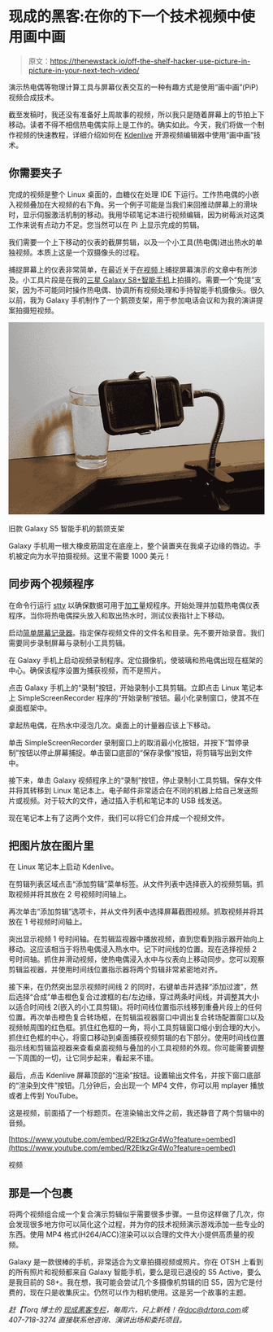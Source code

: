 # 现成的黑客:在你的下一个技术视频中使用画中画

> 原文：<https://thenewstack.io/off-the-shelf-hacker-use-picture-in-picture-in-your-next-tech-video/>

演示热电偶等物理计算工具与屏幕仪表交互的一种有趣方式是使用“画中画”(PiP)视频合成技术。

截至发稿时，我还没有准备好上周故事的视频，所以我只是随着屏幕上的节拍上下移动。读者不得不相信热电偶实际上是工作的。确实如此。今天，我们将做一个制作视频的快速教程，详细介绍如何在 [Kdenlive](https://kdenlive.org/en/) 开源视频编辑器中使用“画中画”技术。

## 你需要夹子

完成的视频是整个 Linux 桌面的，血糖仪在处理 IDE 下运行。工作热电偶的小嵌入视频叠加在大视频的右下角。另一个例子可能是当我们来回推动屏幕上的滑块时，显示伺服激活机制的移动。我用华硕笔记本进行视频编辑，因为树莓派对这类工作来说有点动力不足。您当然可以在 Pi 上显示完成的剪辑。

我们需要一个上下移动的仪表的截屏剪辑，以及一个小工具(热电偶)进出热水的单独视频。本质上这是一个双摄像头的过程。

捕捉屏幕上的仪表非常简单，在最近关于[在视频](https://thenewstack.io/off-the-shelf-hacker-capture-a-screen-demo-on-video/)上捕捉屏幕演示的文章中有所涉及。小工具片段是在我的[三星 Galaxy S8+智能手机](https://www.samsung.com/global/galaxy/galaxy-s8/)上拍摄的。需要一个“免提”支架，因为不可能同时操作热电偶、协调所有视频处理和手持智能手机摄像头。很久以前，我为 Galaxy 手机制作了一个鹅颈支架，用于参加电话会议和为我的演讲提案拍摄短视频。

![](img/29fcff04cb5a1c04cccee0203f4f7058.png)

旧款 Galaxy S5 智能手机的鹅颈支架

Galaxy 手机用一根大橡皮筋固定在底座上，整个装置夹在我桌子边缘的唇边。手机被定向为水平拍摄视频。这里不需要 1000 美元！

## 同步两个视频程序

在命令行运行 [stty](https://linux.die.net/man/1/stty) 以确保数据可用于[加工](https://processing.org/)量规程序。开始处理并加载热电偶仪表程序。当你将热电偶探头放入和取出热水时，测试仪表指针上下移动。

启动[简单屏幕记录器](https://www.maartenbaert.be/simplescreenrecorder/)。指定保存视频文件的文件名和目录。先不要开始录音。我们需要同步录制屏幕与录制小工具剪辑。

在 Galaxy 手机上启动视频录制程序。定位摄像机，使玻璃和热电偶出现在框架的中心。确保该程序设置为捕获视频，而不是照片。

点击 Galaxy 手机上的“录制”按钮，开始录制小工具剪辑。立即点击 Linux 笔记本上 SimpleScreenRecorder 程序的“开始录制”按钮。最小化录制窗口，使其不在桌面框架中。

拿起热电偶，在热水中浸泡几次。桌面上的计量器应该上下移动。

单击 SimpleScreenRecorder 录制窗口上的取消最小化按钮，并按下“暂停录制”按钮以停止屏幕捕捉。单击窗口底部的“保存录像”按钮，将剪辑写出到文件中。

接下来，单击 Galaxy 视频程序上的“录制”按钮，停止录制小工具剪辑。保存文件并将其转移到 Linux 笔记本上。电子邮件非常适合在不同的机器上给自己发送照片或视频。对于较大的文件，通过插入手机和笔记本的 USB 线发送。

现在笔记本上有了这两个文件，我们可以将它们合并成一个视频文件。

## 把图片放在图片里

在 Linux 笔记本上启动 Kdenlive。

在剪辑列表区域点击“添加剪辑”菜单标签。从文件列表中选择嵌入的视频剪辑。抓取视频并将其放在 2 号视频时间轴上。

再次单击“添加剪辑”选项卡，并从文件列表中选择屏幕截图视频。抓取视频并将其放在 1 号视频时间轴上。

突出显示视频 1 号时间轴。在剪辑监视器中播放视频，直到您看到指示器开始向上移动。这应该相当于将热电偶浸入热水中。记下时间线的位置。现在选择视频 2 号时间轴。抓住并滑动视频，使热电偶浸入水中与仪表向上移动同步。您可以观察剪辑监视器，并使用时间线位置指示器将两个剪辑非常紧密地对齐。

接下来，在仍然突出显示视频时间线 2 的同时，右键单击并选择“添加过渡”，然后选择“合成”单击橙色复合过渡框的右/左边缘，穿过两条时间线，并调整其大小以适合时间线 2(嵌入的小工具剪辑)。将时间线位置指示线移到重叠片段上的任何位置。再次单击橙色复合转场框，在剪辑监视器窗口中调出复合转场配置窗口以及视频帧周围的红色框。抓住红色框的一角，将小工具剪辑窗口缩小到合理的大小。抓住红色框的中心，将窗口移动到桌面捕获视频剪辑的右下部分。使用时间线位置指示线和剪辑监视器来查看桌面视频与叠加的小工具视频的外观。你可能需要调整一下周围的一切，让它同步起来，看起来不错。

最后，点击 Kdenlive 屏幕顶部的“渲染”按钮。设置输出文件名，并按下窗口底部的“渲染到文件”按钮。几分钟后，会出现一个 MP4 文件，你可以用 mplayer 播放或者上传到 YouTube。

这是视频，前面插了一个标题页。在渲染输出文件之前，我还静音了两个剪辑中的音频。

[https://www.youtube.com/embed/R2EtkzGr4Wo?feature=oembed](https://www.youtube.com/embed/R2EtkzGr4Wo?feature=oembed)

视频

## 那是一个包裹

将两个视频组合成一个复合演示剪辑似乎需要很多步骤。一旦你这样做了几次，你会发现很多地方你可以简化这个过程，并为你的技术视频演示游戏添加一些专业的东西。使用 MP4 格式(H264/ACC)渲染可以以合理的文件大小提供高质量的视频。

Galaxy 是一款很棒的手机，非常适合为文章拍摄视频或照片。你在 OTSH 上看到的所有照片和视频都来自 Galaxy 智能手机，要么是现已退役的 S5 Active，要么是我目前的 S8+。我在想，我可能会尝试几个多摄像机剪辑的旧 S5，因为它是付费的，现在只是收集灰尘。仍然可以作为相机使用。这是另一个故事的主题。

*赶【Torq 博士的 [现成黑客专栏](https://thenewstack.io/tag/off-the-shelf-hacker/)，每周六，只上新栈！在[doc@drtorq.com](mailto:doc@drtorq.com)或 407-718-3274 直接联系他咨询、演讲出场和委托项目。*

<svg xmlns:xlink="http://www.w3.org/1999/xlink" viewBox="0 0 68 31" version="1.1"><title>Group</title> <desc>Created with Sketch.</desc></svg>